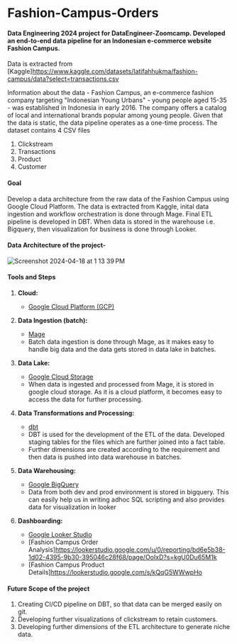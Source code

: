# Fashion-Campus-Orders
#### Data Engineering 2024 project for DataEngineer-Zoomcamp. Developed an end-to-end data pipeline for an Indonesian e-commerce website Fashion Campus. 

Data is extracted from [Kaggle]https://www.kaggle.com/datasets/latifahhukma/fashion-campus/data?select=transactions.csv

Information about the data - Fashion Campus, an e-commerce fashion company targeting "Indonesian Young Urbans" - young people aged 15-35 - was established in Indonesia in early 2016. The company offers a catalog of local and international brands popular among young people. 
Given that the data is static, the data pipeline operates as a one-time process.
The dataset contains 4 CSV files
1. Clickstream 
2. Transactions
3. Product
4. Customer

#### Goal 
Develop a data architecture from the raw data of the Fashion Campus using Google Cloud Platform. The data is extracted from Kaggle, inital data ingestion and workflow orchestration is done through Mage. Final ETL pipeline is developed in DBT. When data is stored in the warehouse i.e. Bigquery, then visualization for business is done through Looker.

#### Data Architecture of the project-

![Screenshot 2024-04-18 at 1 13 39 PM](https://github.com/rtilwalia/Fashion-Campus-Orders/assets/32938713/5df1cdc8-5e62-4dd3-ac02-debb456673ca)

#### Tools and Steps
1. **Cloud:**
   - [Google Cloud Platform (GCP)](https://cloud.google.com/?utm_source=bing&utm_medium=cpc&utm_campaign=latam-AR-all-es-dr-BKWS-all-all-trial-e-dr-1707800-LUAC0016410&utm_content=text-ad-none-any-DEV_c-CRE_-ADGP_Hybrid+%7C+BKWS+-+MIX+%7C+Txt_+GCP-General-KWID_43700067403123893-kwd-77859523038025:loc-8&utm_term=KW_Google+Cloud+Platform-ST_Google+Cloud+Platform&gclid=f110f2a74b1b1da673c894aa2e0948fa&gclsrc=3p.ds&hl=en)
     
2. **Data Ingestion (batch):**
   - [Mage](https://www.mage.ai/)
   - Batch data ingestion is done through Mage, as it makes easy to handle big data and the data gets stored in data lake in batches.

3. **Data Lake:**
   - [Google Cloud Storage](https://cloud.google.com/storage?hl=en)
   - When data is ingested and processed from Mage, it is stored in google cloud storage. As it is a cloud platform, it becomes easy to access the data for further processing.

4. **Data Transformations and Processing:**
   - [dbt](https://www.getdbt.com/)
   - DBT is used for the development of the ETL of the data. Developed staging tables for the files which are further joined into a fact table.
   - Further dimensions are created according to the requirement and then data is pushed into data warehouse in batches.

5. **Data Warehousing:**
   - [Google BigQuery](https://cloud.google.com/bigquery?hl=en)
   - Data from both dev and prod environment is stored in bigquery. This can easily help us in writing adhoc SQL scripting and also provides data for visualization in looker

6. **Dashboarding:**
   - [Google Looker Studio](https://lookerstudio.google.com/overview)
   - [Fashion Campus Order Analysis]https://lookerstudio.google.com/u/0/reporting/bd6e5b38-1d02-4395-9b30-395046c28f68/page/OoIxD?s=kgU0Du65M1k
   - [Fashion Campus Product Details]https://lookerstudio.google.com/s/kQqG5WWwpHo

#### Future Scope of the project
1. Creating CI/CD pipeline on DBT, so that data can be merged easily on git.
2. Developing further visualizations of clickstream to retain customers.
3. Developing further dimensions of the ETL architecture to generate niche data.



